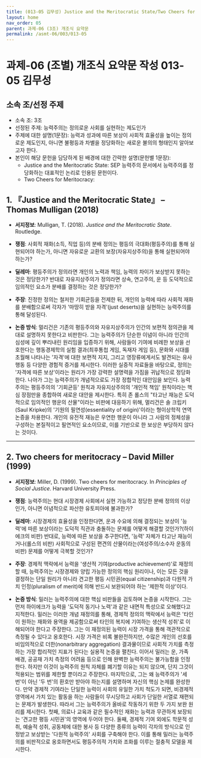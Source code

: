 ```yaml
---
title: (013-05 김무성) Justice and the Meritocratic State/Two Cheers for Meritocracy
layout: home
nav_order: 05
parent: 과제-06 (3조) 개조식 요약문
permalink: /asmt-06/003/013-05
---
```


# 과제-06 (조별) 개조식 요약문 작성 013-05 김무성

## 소속 조/선정 주제

- 소속 조: 3조
- 선정된 주제: 능력주의는 정의로운 사회를 실현하는 제도인가
- 주제에 대한 설명(1문장): 능력과 성과에 따른 보상이 사회적 효율성을 높이는 정의로운 제도인지, 아니면 불평등과 차별을 정당화하는 새로운 불의의 형태인지 알아보고자 한다. 
- 본인이 해당 문헌을 담당하게 된 배경에 대한 간략한 설명(문헌별 1문장):  
  - Justice and the Meritocratic State: SEP 능력주의 문서에서 능력주의를 정당화하는 대표적인 논리로 인용된 문헌이다. 
  - Two Cheers for Meritocracy: 

## 1. 『Justice and the Meritocratic State』 – Thomas Mulligan (2018)
- **서지정보**: Mulligan, T. (2018). *Justice and the Meritocratic State*. Routledge.

- **쟁점**: 사회적 재화(소득, 직업 등)의 분배 정의는 평등의 극대화(평등주의)를 통해 실현되어야 하는가, 아니면 자유로운 교환의 보장(자유지상주의)을 통해 실현되어야 하는가?

- **딜레마**: 평등주의가 정의라면 개인의 노력과 책임, 능력의 차이가 보상받지 못하는 것은  정당한가? 반대로 자유지상주의가 정의라면 상속, 연고주의, 운 등 도덕적으로 임의적인 요소가 분배를 결정하는 것은 정당한가? 

- **주장**: 진정한 정의는 철저한 기회균등을 전제한 뒤, 개인의 능력에 따라 사회적 재화를 분배함으로써 각자가 '마땅히 받을 자격'(just deserts)을 실현하는 능력주의를 통해 달성된다.

- **논증 방식**: 멀리건은 기존의 평등주의와 자유지상주의가 인간의 보편적 정의관을 제대로 설명하지 못한다고 비판한다. 그는 능력주의가 단순한 이념이 아니라 인간의 심성에 깊이 뿌리내린 원리임을 입증하기 위해, 사람들이 기여에 비례한 보상을 선호한다는 행동경제학의 실험 결과(최후통첩 게임, 독재자 게임 등), 문화와 시대를 초월해 나타나는 '자격'에 대한 보편적 지지, 그리고 영장류에게서도 발견되는 유사 행동 등 다양한 경험적 증거를 제시한다. 이러한 실증적 자료들을 바탕으로, 정의는 '자격에 따른 보상'이라는 원리가 가장 강력한 설명력을 가짐을 귀납적으로 정당화한다. 나아가 그는 능력주의가 개념적으로도 가장 정합적인 대안임을 보인다. 능력주의는 평등주의의 '기회균등' 원칙과 자유지상주의의 '개인적 책임' 원칙이라는 핵심 장점만을 종합하여 새로운 대안을 제시한다. 특히 존 롤스의 "타고난 재능은 도덕적으로 임의적인 행운의 산물"이라는 비판에 대응하기 위해, 멀리건은 솔 크립키(Saul Kripke)의 '기원의 필연성(essentiality of origin)'이라는 형이상학적 연역 논증을 차용한다. 개인의 유전적 재능은 우연한 행운이 아니라 그 사람의 정체성을 구성하는 본질적이고 필연적인 요소이므로, 이를 기반으로 한 보상은 부당하지 않다는 것이다.

---

## 2. Two cheers for meritocracy – David Miller (1999)

- **서지정보**: Miller, D. (1999). Two cheers for meritocracy. In *Principles of Social Justice*. Harvard University Press.

- **쟁점**: 능력주의는 현대 시장경제 사회에서 실현 가능하고 정당한 분배 정의의 이상인가, 아니면 이념적으로 파산한 유토피아에 불과한가?

- **딜레마**: 시장경제의 효율성을 인정한다면, 운과 수요에 의해 결정되는 보상이 '능력'에 따른 보상이라는 도덕적 직관과 충돌하는 문제를 어떻게 해결할 것인가?(하이에크의 비판) 반대로, 능력에 따른 보상을 추구한다면, '능력' 자체가 타고난 재능이거나(롤스의 비판) 사회적으로 구성된 편견의 산물이라는(여성주의/소수자 운동의 비판) 문제를 어떻게 극복할 것인가?

- **주장**: 경제적 맥락에서 능력을 '생산적 기여(productive achievement)'로 재정의할 때, 능력주의는 시장경제와 양립 가능한 정의의 핵심 원리이나, 이는 모든 것을 결정하는 단일 원리가 아니라 견고한 평등 시민권(equal citizenship)과 다원적 가치 인정(pluralism of merit)에 의해 반드시 보완되어야 하는 '제한적 이상'이다.

- **논증 방식**: 밀러는 능력주의에 대한 핵심 비판들을 검토하며 논증을 시작한다. 그는 먼저  하이에크가 능력을 '도덕적 동기나 노력'과 같은 내면적 특성으로 오해했다고 지적한다. 밀러는 이러한 개념 재정의를 통해, 경제적 정의의 맥락에서 능력은 '타인이 원하는 재화와 용역을 제공함으로써 타인의 복지에 기여하는 생산적 성취'로 이해되어야 한다고 주장한다.  그는 이 재정의된 능력이 시장 가격을 통해 객관적으로 측정될 수 있다고 옹호한다. 시장 가격은 비록 불완전하지만, 수많은 개인의 선호를 비임의적으로 더한(nonarbitrary aggregation) 결과물이므로 사회적 가치를 측정하는 가장 합리적인 지표가 된다는 실용적 논증을 펼친다. 이어서 밀러는 운, 가족 배경, 공공재 가치 측정의 어려움 등으로 인해 완벽한 능력주의는 불가능함을 인정한다.  하지만 이것이 능력주의 원칙 자체를 폐기할 이유는 되지 않으며, 단지 그것이 적용되는 범위를 제한할 뿐이라고 주장한다.
마지막으로, 그는 왜 능력주의가 '세 번'이 아닌 '두 번'의 환호만 받아야 하는지를 설명하며 자신의 핵심 논제를 완성한다. 만약 경제적 기여라는 단일한 능력이 사회의 유일한 가치 척도가 되면, 비경제적 영역에서 가치 있는 활동을 하는 사람들이 무시당하고 사회가 단일한 서열로 재편되는 문제가 발생한다.  따라서 그는 능력주의가 올바로 작동하기 위한 두 가지 보완 원리를 제시한다. 첫째, 의료나 교육과 같은 필수적인 재화는 능력과 무관하게 보장되는 '견고한 평등 시민권'의 영역에 두어야 한다. 둘째, 경제적 기여 외에도 학문적 성취, 예술적 성취, 공동체에 대한 봉사 등 다양한 종류의 능력이 각자의 방식으로 인정받고 보상받는 '다원적 능력주의' 사회를 구축해야 한다. 이를 통해 밀러는 능력주의를 비판적으로 옹호하면서도 평등주의적 가치와 조화를 이루는 절충적 모델을 제시한다.
